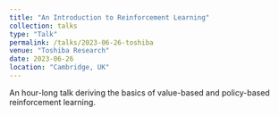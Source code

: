 ```yaml
---
title: "An Introduction to Reinforcement Learning"
collection: talks
type: "Talk"
permalink: /talks/2023-06-26-toshiba
venue: "Toshiba Research"
date: 2023-06-26
location: "Cambridge, UK"
---
```


An hour-long talk deriving the basics of value-based and policy-based reinforcement learning.
